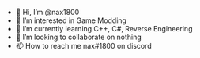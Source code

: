 - 👋 Hi, I’m @nax1800
- 👀 I’m interested in Game Modding
- 🌱 I’m currently learning C++, C#, Reverse Engineering
- 💞️ I’m looking to collaborate on nothing
- 📫 How to reach me nax#1800 on discord
